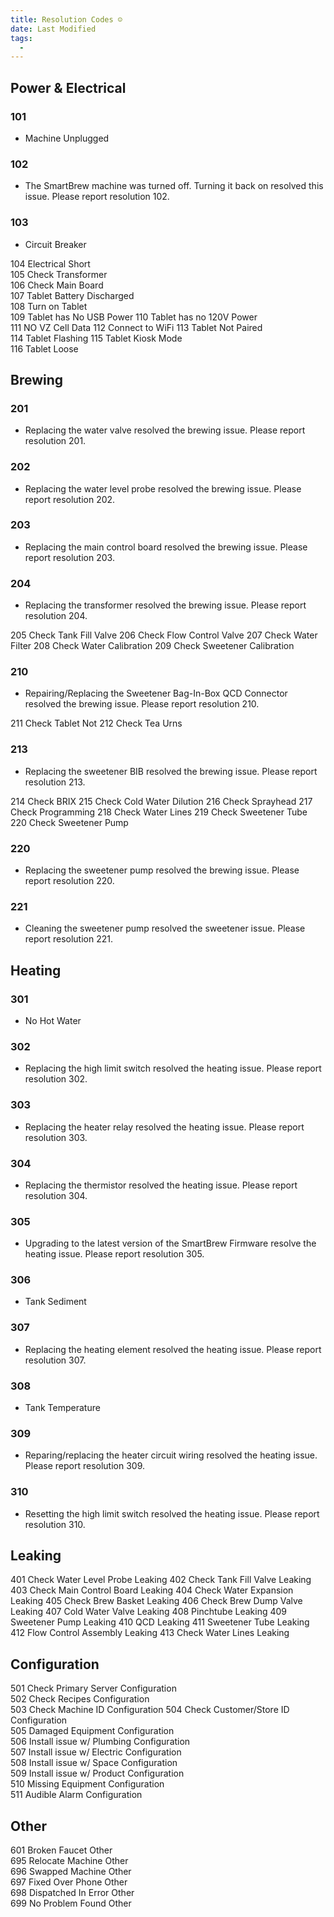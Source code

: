 ```yaml
---
title: Resolution Codes ☺️
date: Last Modified 
tags:
  -
---
```

## Power & Electrical

<a name="101"></a>
### 101
- Machine Unplugged	

<a name="102"></a>
### 102
- The SmartBrew machine was turned off. Turning it back on resolved this issue. Please report resolution 102.

<a name="103"></a>
### 103
- Circuit Breaker	

104	Electrical Short	
105	Check Transformer	
106	Check Main Board	
107	Tablet Battery Discharged	
108	Turn on Tablet	
109	Tablet has No USB Power	
110	Tablet has no 120V Power	
111	NO VZ Cell Data	
112	Connect to WiFi	
113	Tablet Not Paired	
114	Tablet Flashing	
115	Tablet Kiosk Mode	
116	Tablet Loose

## Brewing

<a name="201"></a>
### 201
- Replacing the water valve resolved the brewing issue. Please report resolution 201.

<a name="202"></a>
### 202
- Replacing the water level probe resolved the brewing issue. Please report resolution 202.

<a name="203"></a>
### 203
- Replacing the main control board resolved the brewing issue. Please report resolution 203.

<a name="204"></a>
### 204
- Replacing the transformer resolved the brewing issue. Please report resolution 204.
	
205	Check Tank Fill Valve
206	Check Flow Control Valve
207	Check Water Filter
208	Check Water Calibration
209	Check Sweetener Calibration

<a name="210"></a>
### 210
- Repairing/Replacing the Sweetener Bag-In-Box QCD Connector resolved the brewing issue. Please report resolution 210.


211	Check Tablet Not
212	Check Tea Urns

<a name="213"></a>
### 213
- Replacing the sweetener BIB resolved the brewing issue. Please report resolution 213.
	
214	Check BRIX
215	Check Cold Water Dilution
216	Check Sprayhead
217	Check Programming
218	Check Water Lines
219	Check Sweetener Tube
220	Check Sweetener Pump

<a name="220"></a>
### 220
- Replacing the sweetener pump resolved the brewing issue. Please report resolution 220.

<a name="221"></a>
### 221
- Cleaning the sweetener pump resolved the sweetener issue. Please report resolution 221.

## Heating
<a name="301"></a>
### 301
- No Hot Water

<a name="302"></a>
### 302
- Replacing the high limit switch resolved the heating issue. Please report resolution 302.

<a name="303"></a>
### 303
- Replacing the heater relay resolved the heating issue. Please report resolution 303.

<a name="304"></a>
### 304
- Replacing the thermistor resolved the heating issue. Please report resolution 304.

<a name="305"></a>
### 305
- Upgrading to the latest version of the SmartBrew Firmware resolve the heating issue. Please report resolution 305.

<a name="306"></a>
### 306
- Tank Sediment	

<a name="307"></a>
### 307
- Replacing the heating element resolved the heating issue. Please report resolution 307.

<a name="308"></a>
### 308
- Tank Temperature	

<a name="309"></a>
### 309
- Reparing/replacing the heater circuit wiring resolved the heating issue. Please report resolution 309.

<a name="310"></a>
### 310
- Resetting the high limit switch resolved the heating issue. Please report resolution 310.


## Leaking
401	Check Water Level Probe	Leaking	
402	Check Tank Fill Valve	Leaking	
403	Check Main Control Board	Leaking	
404	Check Water Expansion	Leaking	
405	Check Brew Basket	Leaking	
406	Check Brew Dump Valve	Leaking	
407	Cold Water Valve	Leaking	
408	Pinchtube	Leaking	
409	Sweetener Pump	Leaking	
410	QCD	Leaking	
411	Sweetener Tube	Leaking	
412	Flow Control Assembly	Leaking	
413	Check Water Lines	Leaking	

## Configuration
501	Check Primary Server	Configuration	
502	Check Recipes	Configuration	
503	Check Machine ID	Configuration
504	Check Customer/Store ID	Configuration	
505	Damaged Equipment	Configuration	
506	Install issue w/ Plumbing	Configuration	
507	Install issue w/ Electric	Configuration	
508	Install issue w/ Space	Configuration	
509	Install issue w/ Product	Configuration	
510	Missing Equipment	Configuration	
511	Audible Alarm	Configuration	

## Other
601	Broken Faucet	Other	
695	Relocate Machine	Other	
696	Swapped Machine	Other	
697	Fixed Over Phone	Other	
698	Dispatched In Error	Other	
699	No Problem Found	Other